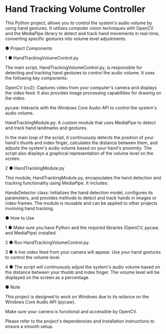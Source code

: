 # Hand Tracking Volume Controller
This Python project, allows you to control the system's audio volume by using hand gestures. It utilizes computer vision techniques with OpenCV and the MediaPipe library to detect and track hand movements in real-time, converting specific gestures into volume level adjustments.

● Project Components

1 ● HandTrackingVolumeControl.py

The main script, HandTrackingVolumeControl.py, is responsible for detecting and tracking hand gestures to control the audio volume. It uses the following key components:

OpenCV (cv2): Captures video from your computer's camera and displays the video feed. It also provides image processing capabilities for drawing on the video.

pycaw: Interacts with the Windows Core Audio API to control the system's audio volume.

HandTrackingModule.py: A custom module that uses MediaPipe to detect and track hand landmarks and gestures.

In the main loop of the script, it continuously detects the position of your hand's thumb and index finger, calculates the distance between them, and adjusts the system's audio volume based on your hand's proximity. The script also displays a graphical representation of the volume level on the screen.

2 ● HandTrackingModule.py

This module, HandTrackingModule.py, encapsulates the hand detection and tracking functionality using MediaPipe. It includes:

HandsDetector class: Initializes the hand detection model, configures its parameters, and provides methods to detect and track hands in images or video frames.
The module is reusable and can be applied to other projects involving hand tracking.

● How to Use

1 ● Make sure you have Python and the required libraries (OpenCV, pycaw, and MediaPipe) installed.

2 ● Run HandTrackingVolumeControl.py.

3 ● A live video feed from your camera will appear. Use your hand gestures to control the volume level.

4 ● The script will continuously adjust the system's audio volume based on the distance between your thumb and index finger. The volume level will be displayed on the screen as a percentage.

● Note

This project is designed to work on Windows due to its reliance on the Windows Core Audio API (pycaw).

Make sure your camera is functional and accessible by OpenCV.

Please refer to the project's dependencies and installation instructions to ensure a smooth setup.
